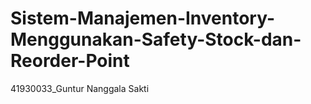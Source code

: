 # Sistem-Manajemen-Inventory-Menggunakan-Safety-Stock-dan-Reorder-Point
41930033_Guntur Nanggala Sakti
